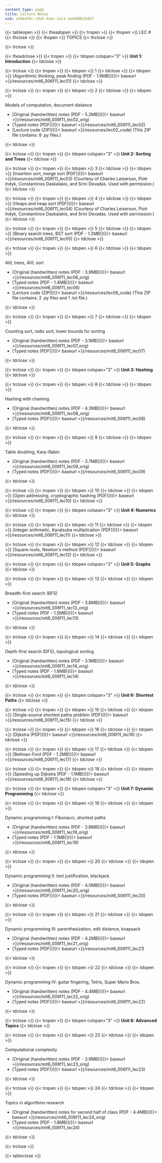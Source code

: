 ```yaml
---
content_type: page
title: Lecture Notes
uid: e3deaf6c-c9a5-4aec-1ac1-aaed88b15d2f
---
```


{{< tableopen >}}
{{< theadopen >}}
{{< tropen >}}
{{< thopen >}}
LEC #
{{< thclose >}}
{{< thopen >}}
TOPICS
{{< thclose >}}

{{< trclose >}}

{{< theadclose >}}
{{< tropen >}}
{{< tdopen colspan="3" >}}
**Unit 1: Introduction**
{{< tdclose >}}

{{< trclose >}}
{{< tropen >}}
{{< tdopen >}}
1
{{< tdclose >}}
{{< tdopen >}}
[Algorithmic thinking, peak finding (PDF - 1.9MB)]({{< baseurl >}}/resources/mit6_006f11_lec01)
{{< tdclose >}}

{{< trclose >}}
{{< tropen >}}
{{< tdopen >}}
2
{{< tdclose >}}
{{< tdopen >}}


Models of computation, document distance

*   [Original (handwritten) notes (PDF - 5.2MB)]({{< baseurl >}}/resources/mit6_006f11_lec02_orig)
*   [Typed notes (PDF)]({{< baseurl >}}/resources/mit6_006f11_lec02)
*   [Lecture code (ZIP)]({{< baseurl >}}/resources/lec02_code) (This ZIP file contains: 8 .py files.)


{{< tdclose >}}

{{< trclose >}}
{{< tropen >}}
{{< tdopen colspan="3" >}}
**Unit 2: Sorting and Trees**
{{< tdclose >}}

{{< trclose >}}
{{< tropen >}}
{{< tdopen >}}
3
{{< tdclose >}}
{{< tdopen >}}
[Insertion sort, merge sort (PDF)]({{< baseurl >}}/resources/mit6_006f11_lec03) (Courtesy of Charles Leiserson, Piotr Indyk, Constantinos Daskalakis, and Srini Devadas. Used with permission.)
{{< tdclose >}}

{{< trclose >}}
{{< tropen >}}
{{< tdopen >}}
4
{{< tdclose >}}
{{< tdopen >}}
[Heaps and heap sort (PDF)]({{< baseurl >}}/resources/mit6_006f11_lec04) (Courtesy of Charles Leiserson, Piotr Indyk, Constantinos Daskalakis, and Srini Devadas. Used with permission.)
{{< tdclose >}}

{{< trclose >}}
{{< tropen >}}
{{< tdopen >}}
5
{{< tdclose >}}
{{< tdopen >}}
[Binary search trees, BST sort (PDF - 1.2MB)]({{< baseurl >}}/resources/mit6_006f11_lec05)
{{< tdclose >}}

{{< trclose >}}
{{< tropen >}}
{{< tdopen >}}
6
{{< tdclose >}}
{{< tdopen >}}


AVL trees, AVL sort

*   [Original (handwritten) notes (PDF - 3.9MB)]({{< baseurl >}}/resources/mit6_006f11_lec06_orig)
*   [Typed notes (PDF - 1.4MB)]({{< baseurl >}}/resources/mit6_006f11_lec06)
*   [Lecture code (ZIP)]({{< baseurl >}}/resources/lec06_code) (This ZIP file contains: 2 .py files and 1 .txt file.)


{{< tdclose >}}

{{< trclose >}}
{{< tropen >}}
{{< tdopen >}}
7
{{< tdclose >}}
{{< tdopen >}}


Counting sort, radix sort, lower bounds for sorting

*   [Original (handwritten) notes (PDF - 3.1MB)]({{< baseurl >}}/resources/mit6_006f11_lec07_orig)
*   [Typed notes (PDF)]({{< baseurl >}}/resources/mit6_006f11_lec07)


{{< tdclose >}}

{{< trclose >}}
{{< tropen >}}
{{< tdopen colspan="3" >}}
**Unit 3: Hashing**
{{< tdclose >}}

{{< trclose >}}
{{< tropen >}}
{{< tdopen >}}
8
{{< tdclose >}}
{{< tdopen >}}


Hashing with chaining

*   [Original (handwritten) notes (PDF - 4.3MB)]({{< baseurl >}}/resources/mit6_006f11_lec08_orig)
*   [Typed notes (PDF)]({{< baseurl >}}/resources/mit6_006f11_lec08)


{{< tdclose >}}

{{< trclose >}}
{{< tropen >}}
{{< tdopen >}}
9
{{< tdclose >}}
{{< tdopen >}}


Table doubling, Karp-Rabin

*   [Original (handwritten) notes (PDF - 3.7MB)]({{< baseurl >}}/resources/mit6_006f11_lec09_orig)
*   [Typed notes (PDF)]({{< baseurl >}}/resources/mit6_006f11_lec09)


{{< tdclose >}}

{{< trclose >}}
{{< tropen >}}
{{< tdopen >}}
10
{{< tdclose >}}
{{< tdopen >}}
[Open addressing, cryptographic hashing (PDF)]({{< baseurl >}}/resources/mit6_006f11_lec10)
{{< tdclose >}}

{{< trclose >}}
{{< tropen >}}
{{< tdopen colspan="3" >}}
**Unit 4: Numerics**
{{< tdclose >}}

{{< trclose >}}
{{< tropen >}}
{{< tdopen >}}
11
{{< tdclose >}}
{{< tdopen >}}
[Integer arithmetic, Karatsuba multiplication (PDF)]({{< baseurl >}}/resources/mit6_006f11_lec11)
{{< tdclose >}}

{{< trclose >}}
{{< tropen >}}
{{< tdopen >}}
12
{{< tdclose >}}
{{< tdopen >}}
[Square roots, Newton's method (PDF)]({{< baseurl >}}/resources/mit6_006f11_lec12)
{{< tdclose >}}

{{< trclose >}}
{{< tropen >}}
{{< tdopen colspan="3" >}}
**Unit 5: Graphs**
{{< tdclose >}}

{{< trclose >}}
{{< tropen >}}
{{< tdopen >}}
13
{{< tdclose >}}
{{< tdopen >}}


Breadth-first search (BFS)

*   [Original (handwritten) notes (PDF - 3.8MB)]({{< baseurl >}}/resources/mit6_006f11_lec13_orig)
*   [Typed notes (PDF - 1.5MB)]({{< baseurl >}}/resources/mit6_006f11_lec13)


{{< tdclose >}}

{{< trclose >}}
{{< tropen >}}
{{< tdopen >}}
14
{{< tdclose >}}
{{< tdopen >}}


Depth-first search (DFS), topological sorting

*   [Original (handwritten) notes (PDF - 3.1MB)]({{< baseurl >}}/resources/mit6_006f11_lec14_orig)
*   [Typed notes (PDF - 1.6MB)]({{< baseurl >}}/resources/mit6_006f11_lec14)


{{< tdclose >}}

{{< trclose >}}
{{< tropen >}}
{{< tdopen colspan="3" >}}
**Unit 6: Shortest Paths**
{{< tdclose >}}

{{< trclose >}}
{{< tropen >}}
{{< tdopen >}}
15
{{< tdclose >}}
{{< tdopen >}}
[Single-source shortest paths problem (PDF)]({{< baseurl >}}/resources/mit6_006f11_lec15)
{{< tdclose >}}

{{< trclose >}}
{{< tropen >}}
{{< tdopen >}}
16
{{< tdclose >}}
{{< tdopen >}}
[Dijkstra (PDF)]({{< baseurl >}}/resources/mit6_006f11_lec16)
{{< tdclose >}}

{{< trclose >}}
{{< tropen >}}
{{< tdopen >}}
17
{{< tdclose >}}
{{< tdopen >}}
[Bellman-Ford (PDF - 1.2MB)]({{< baseurl >}}/resources/mit6_006f11_lec17)
{{< tdclose >}}

{{< trclose >}}
{{< tropen >}}
{{< tdopen >}}
18
{{< tdclose >}}
{{< tdopen >}}
[Speeding up Dijkstra (PDF - 1.1MB)]({{< baseurl >}}/resources/mit6_006f11_lec18)
{{< tdclose >}}

{{< trclose >}}
{{< tropen >}}
{{< tdopen colspan="3" >}}
**Unit 7: Dynamic Programming**
{{< tdclose >}}

{{< trclose >}}
{{< tropen >}}
{{< tdopen >}}
19
{{< tdclose >}}
{{< tdopen >}}


Dynamic programming I: Fibonacci, shortest paths

*   [Original (handwritten) notes (PDF - 3.8MB)]({{< baseurl >}}/resources/mit6_006f11_lec19_orig)
*   [Typed notes (PDF - 1.1MB)]({{< baseurl >}}/resources/mit6_006f11_lec19)


{{< tdclose >}}

{{< trclose >}}
{{< tropen >}}
{{< tdopen >}}
20
{{< tdclose >}}
{{< tdopen >}}


Dynamic programming II: text justification, blackjack

*   [Original (handwritten) notes (PDF - 4.0MB)]({{< baseurl >}}/resources/mit6_006f11_lec20_orig)
*   [Typed notes (PDF)]({{< baseurl >}}/resources/mit6_006f11_lec20)


{{< tdclose >}}

{{< trclose >}}
{{< tropen >}}
{{< tdopen >}}
21
{{< tdclose >}}
{{< tdopen >}}


Dynamic programming III: parenthesization, edit distance, knapsack

*   [Original (handwritten) notes (PDF - 4.2MB)]({{< baseurl >}}/resources/mit6_006f11_lec21_orig)
*   [Typed notes (PDF)]({{< baseurl >}}/resources/mit6_006f11_lec21)


{{< tdclose >}}

{{< trclose >}}
{{< tropen >}}
{{< tdopen >}}
22
{{< tdclose >}}
{{< tdopen >}}


Dynamic programming IV: guitar fingering, Tetris, Super Mario Bros.

*   [Original (handwritten) notes (PDF - 4.4MB)]({{< baseurl >}}/resources/mit6_006f11_lec22_orig)
*   [Typed notes (PDF)]({{< baseurl >}}/resources/mit6_006f11_lec22)


{{< tdclose >}}

{{< trclose >}}
{{< tropen >}}
{{< tdopen colspan="3" >}}
**Unit 8: Advanced Topics**
{{< tdclose >}}

{{< trclose >}}
{{< tropen >}}
{{< tdopen >}}
23
{{< tdclose >}}
{{< tdopen >}}


Computational complexity

*   [Original (handwritten) notes (PDF - 3.9MB)]({{< baseurl >}}/resources/mit6_006f11_lec23_orig)
*   [Typed notes (PDF)]({{< baseurl >}}/resources/mit6_006f11_lec23)


{{< tdclose >}}

{{< trclose >}}
{{< tropen >}}
{{< tdopen >}}
24
{{< tdclose >}}
{{< tdopen >}}


Topics in algorithms research

*   [Original (handwritten) notes for second half of class (PDF - 4.4MB)]({{< baseurl >}}/resources/mit6_006f11_lec24_orig)
*   [Typed notes (PDF - 1.8MB)]({{< baseurl >}}/resources/mit6_006f11_lec24)


{{< tdclose >}}

{{< trclose >}}

{{< tableclose >}}